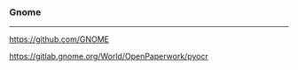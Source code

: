 ### Gnome
---
https://github.com/GNOME

https://gitlab.gnome.org/World/OpenPaperwork/pyocr

```
```

```
```

```
```


